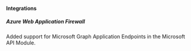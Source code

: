 
#### Integrations

##### Azure Web Application Firewall

Added support for Microsoft Graph Application Endpoints in the Microsoft API Module.